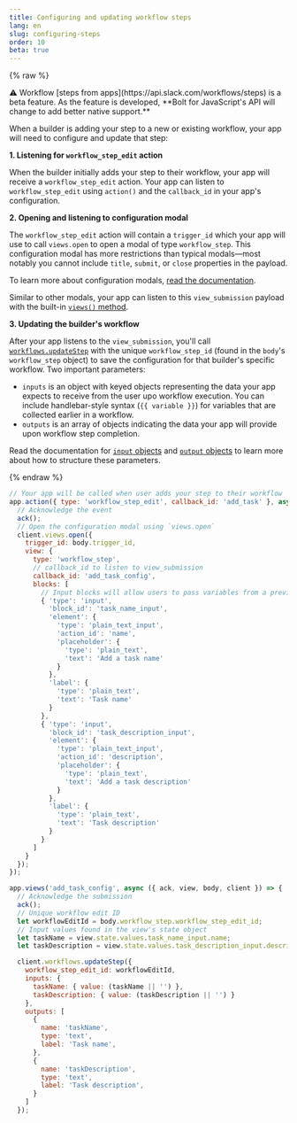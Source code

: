 ```yaml
---
title: Configuring and updating workflow steps
lang: en
slug: configuring-steps
order: 10
beta: true
---
```

{% raw %} 
<div class='section-content'>
⚠️ Workflow [steps from apps](https://api.slack.com/workflows/steps) is a beta feature. As the feature is developed, **Bolt for JavaScript's API will change to add better native support.**

When a builder is adding your step to a new or existing workflow, your app will need to configure and update that step:

**1. Listening for `workflow_step_edit` action**

When the builder initially adds your step to their workflow, your app will receive a `workflow_step_edit` action. Your app can listen to `workflow_step_edit` using `action()` and the `callback_id` in your app's configuration.

**2. Opening and listening to configuration modal**

The `workflow_step_edit` action will contain a `trigger_id` which your app will use to call `views.open` to open a modal of type `workflow_step`. This configuration modal has more restrictions than typical modals—most notably you cannot include `title`, `submit`, or `close` properties in the payload.

To learn more about configuration modals, [read the documentation](https://api.slack.com/workflows/steps#handle_config_view).

Similar to other modals, your app can listen to this `view_submission` payload with the built-in [`views()` method](#view_submissions).

**3. Updating the builder's workflow**

After your app listens to the `view_submission`, you'll call [`workflows.updateStep`](https://api.slack.com/methods/workflows.updateStep) with the unique `workflow_step_id` (found in the `body`'s `workflow_step` object) to save the configuration for that builder's specific workflow. Two important parameters:
- `inputs` is an object with keyed objects representing the data your app expects to receive from the user upo workflow execution. You can include handlebar-style syntax (`{{ variable }}`) for variables that are collected earlier in a workflow.
- `outputs` is an array of objects indicating the data your app will provide upon workflow step completion.

Read the documentation for [`input` objects](https://api.slack.com/reference/workflows/workflow_step#input) and [`output` objects](https://api.slack.com/reference/workflows/workflow_step#output) to learn more about how to structure these parameters.

</div>
{% endraw %} 

```javascript
// Your app will be called when user adds your step to their workflow
app.action({ type: 'workflow_step_edit', callback_id: 'add_task' }, async ({ body, ack, client }) => {
  // Acknowledge the event
  ack();
  // Open the configuration modal using `views.open`
  client.views.open({
    trigger_id: body.trigger_id,
    view: {
      type: 'workflow_step',
      // callback_id to listen to view_submission
      callback_id: 'add_task_config',
      blocks: [
        // Input blocks will allow users to pass variables from a previous step to your's
        { 'type': 'input',
          'block_id': 'task_name_input',
          'element': {
            'type': 'plain_text_input',
            'action_id': 'name',
            'placeholder': {
              'type': 'plain_text',
              'text': 'Add a task name'
            }
          },
          'label': {
            'type': 'plain_text',
            'text': 'Task name'
          }
        },
        { 'type': 'input',
          'block_id': 'task_description_input',
          'element': {
            'type': 'plain_text_input',
            'action_id': 'description',
            'placeholder': {
              'type': 'plain_text',
              'text': 'Add a task description'
            }
          },
          'label': {
            'type': 'plain_text',
            'text': 'Task description'
          }
        }
      ]
    }
  });
});

app.views('add_task_config', async ({ ack, view, body, client }) => {
  // Acknowledge the submission
  ack();
  // Unique workflow edit ID
  let workflowEditId = body.workflow_step.workflow_step_edit_id;
  // Input values found in the view's state object
  let taskName = view.state.values.task_name_input.name;
  let taskDescription = view.state.values.task_description_input.description;

  client.workflows.updateStep({
    workflow_step_edit_id: workflowEditId,
    inputs: {
      taskName: { value: (taskName || '') },
      taskDescription: { value: (taskDescription || '') }
    },
    outputs: [
      {
        name: 'taskName',
        type: 'text',
        label: 'Task name',
      },
      {
        name: 'taskDescription',
        type: 'text',
        label: 'Task description',
      }
    ]
  });
```